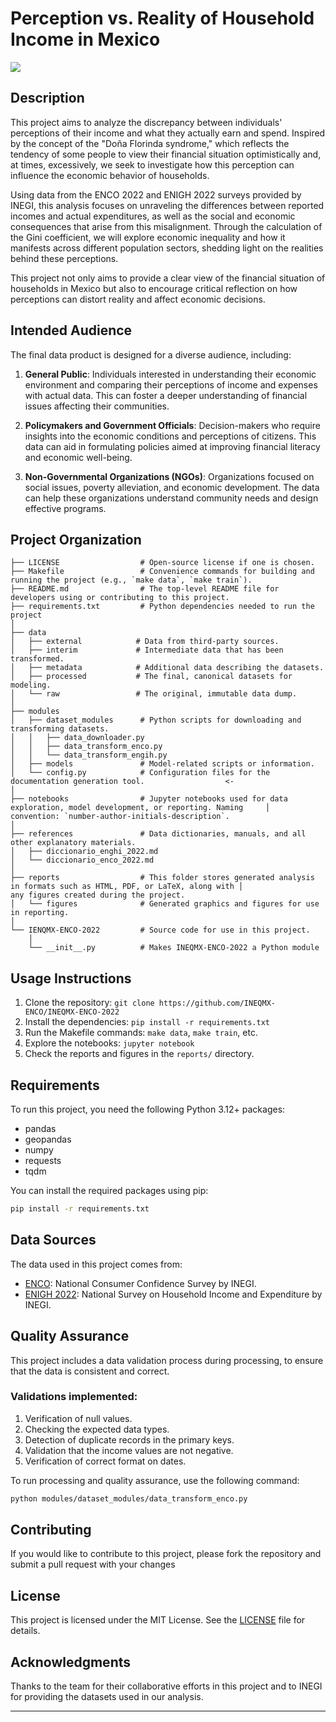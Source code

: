 # Perception vs. Reality of Household Income in Mexico

<a target="_blank" href="https://cookiecutter-data-science.drivendata.org/">
    <img src="https://img.shields.io/badge/CCDS-Project%20template-328F97?logo=cookiecutter" />
</a>

## Description

This project aims to analyze the discrepancy between individuals' perceptions of their income and what they actually earn and spend. Inspired by the concept of the "Doña Florinda syndrome," which reflects the tendency of some people to view their financial situation optimistically and, at times, excessively, we seek to investigate how this perception can influence the economic behavior of households.

Using data from the ENCO 2022 and ENIGH 2022 surveys provided by INEGI, this analysis focuses on unraveling the differences between reported incomes and actual expenditures, as well as the social and economic consequences that arise from this misalignment. Through the calculation of the Gini coefficient, we will explore economic inequality and how it manifests across different population sectors, shedding light on the realities behind these perceptions.

This project not only aims to provide a clear view of the financial situation of households in Mexico but also to encourage critical reflection on how perceptions can distort reality and affect economic decisions.

## Intended Audience

The final data product is designed for a diverse audience, including:

1. **General Public**: Individuals interested in understanding their economic environment and comparing their perceptions of income and expenses with actual data. This can foster a deeper understanding of financial issues affecting their communities.

2. **Policymakers and Government Officials**: Decision-makers who require insights into the economic conditions and perceptions of citizens. This data can aid in formulating policies aimed at improving financial literacy and economic well-being.

3. **Non-Governmental Organizations (NGOs)**: Organizations focused on social issues, poverty alleviation, and economic development. The data can help these organizations understand community needs and design effective programs.


## Project Organization

```
├── LICENSE                  # Open-source license if one is chosen.
├── Makefile                 # Convenience commands for building and running the project (e.g., `make data`, `make train`).
├── README.md                # The top-level README file for developers using or contributing to this project.
├── requirements.txt         # Python dependencies needed to run the project 
│
├── data
│   ├── external            # Data from third-party sources.
│   ├── interim             # Intermediate data that has been transformed.
│   ├── metadata            # Additional data describing the datasets.
│   ├── processed           # The final, canonical datasets for modeling.
│   └── raw                 # The original, immutable data dump.
│
├── modules                         
│   ├── dataset_modules      # Python scripts for downloading and transforming datasets.
│   │   ├── data_downloader.py
│   │   ├── data_transform_enco.py
│   │   └── data_transform_engih.py
│   ├── models               # Model-related scripts or information.
│   └── config.py            # Configuration files for the documentation generation tool.                  <-
│
├── notebooks                # Jupyter notebooks used for data exploration, model development, or reporting. Naming     │                              convention: `number-author-initials-description`.
│
├── references               # Data dictionaries, manuals, and all other explanatory materials.
│   ├── diccionario_enghi_2022.md
│   └── diccionario_enco_2022.md
│
├── reports                  # This folder stores generated analysis in formats such as HTML, PDF, or LaTeX, along with │                              any figures created during the project.
│   └── figures              # Generated graphics and figures for use in reporting.
│
└── IENQMX-ENCO-2022         # Source code for use in this project.
    │
    └── __init__.py          # Makes INEQMX-ENCO-2022 a Python module
```

## Usage Instructions

1. Clone the repository: `git clone https://github.com/INEQMX-ENCO/INEQMX-ENCO-2022`
2. Install the dependencies: `pip install -r requirements.txt`
3. Run the Makefile commands: `make data`, `make train`, etc.
4. Explore the notebooks: `jupyter notebook`
5. Check the reports and figures in the `reports/` directory.

## Requirements

To run this project, you need the following Python 3.12+ packages:

- pandas
- geopandas
- numpy
- requests
- tqdm

You can install the required packages using pip:

```bash
pip install -r requirements.txt
```

## Data Sources

The data used in this project comes from:

- [ENCO](https://www.inegi.org.mx/programas/enco/): National Consumer Confidence Survey by INEGI.
- [ENIGH 2022](https://www.inegi.org.mx/programas/enigh/nc/2022/): National Survey on Household Income and Expenditure by INEGI.


## Quality Assurance

This project includes a data validation process during processing, to ensure that the data is consistent and correct.

### Validations implemented:
1. Verification of null values.
2. Checking the expected data types.
3. Detection of duplicate records in the primary keys.
4. Validation that the income values are not negative.
5. Verification of correct format on dates.

To run processing and quality assurance, use the following command:
```bash
python modules/dataset_modules/data_transform_enco.py
```

## Contributing
If you would like to contribute to this project, please fork the repository and submit a pull request with your changes

## License
This project is licensed under the MIT License. See the [LICENSE](https://github.com/INEQMX-ENCO/INEQMX-ENCO-2022/blob/9666c9b5b0534d9a4b39b0fa83da141ad7de8b40/LICENSE) file for details.

## Acknowledgments
Thanks to the team for their collaborative efforts in this project and to INEGI for providing the datasets used in our analysis.

--------

